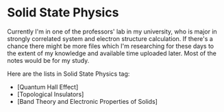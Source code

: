 # Solid State Physics

Currently I'm in one of the professors' lab in my university, who is major in strongly correlated system and electron structure calculation. If there's a chance there might be more files which I'm researching for these days to the extent of my knowledge and available time uploaded later. Most of the notes would be for my study.

Here are the lists in Solid State Physics tag:

- [Quantum Hall Effect]
- [Topological Insulators]
- [Band Theory and Electronic Properties of Solids]